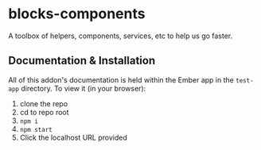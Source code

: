 blocks-components
==============================================================================

A toolbox of helpers, components, services, etc to help us go faster.


Documentation & Installation
------------------------------------------------------------------------------

All of this addon's documentation is held within the Ember app in the `test-app` directory. To view it (in your browser):
1. clone the repo
2. cd to repo root
3. `npm i`
4. `npm start`
5. Click the localhost URL provided
